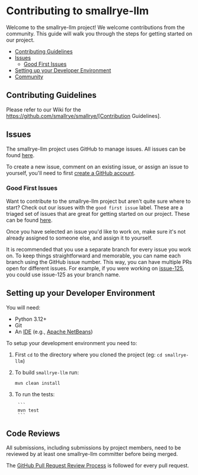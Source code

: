 Contributing to smallrye-llm
==================================

Welcome to the smallrye-llm project! We welcome contributions from the community. This guide will walk you through the steps for getting started on our project.

- [Contributing Guidelines](#contributing-guidelines)
- [Issues](#issues)
  - [Good First Issues](#good-first-issues)
- [Setting up your Developer Environment](#setting-up-your-developer-environment)
- [Community](#community)

## Contributing Guidelines

Please refer to our Wiki for the https://github.com/smallrye/smallrye/[Contribution Guidelines].


## Issues
The smallrye-llm project uses GitHub to manage issues. All issues can be found [here](https://github.com/smallrye/smallrye-llm/issues). 

To create a new issue, comment on an existing issue, or assign an issue to yourself, you'll need to first [create a GitHub account](https://github.com/).


### Good First Issues
Want to contribute to the smallrye-llm project but aren't quite sure where to start? Check out our issues with the `good first issue` label. These are a triaged set of issues that are great for getting started on our project. These can be found [here](https://github.com/smallrye/smallrye-llm/labels/good%20first%20issue). 

Once you have selected an issue you'd like to work on, make sure it's not already assigned to someone else, and assign it to yourself.

It is recommended that you use a separate branch for every issue you work on. To keep things straightforward and memorable, you can name each branch using the GitHub issue number. This way, you can have multiple PRs open for different issues. For example, if you were working on [issue-125](https://github.com/smallrye/smallrye-llm/issues/125), you could use issue-125 as your branch name.

## Setting up your Developer Environment
You will need:

* Python 3.12+
* Git
* An [IDE](https://en.wikipedia.org/wiki/Comparison_of_integrated_development_environments#Java)
(e.g., [Apache NetBeans](https://netbeans.apache.org/))

To setup your development environment you need to:

1. First `cd` to the directory where you cloned the project (eg: `cd smallrye-llm`)

2. To build `smallrye-llm` run:
    
    ```
    mvn clean install
    ```

3. To run the tests:   
        
        ```
        mvn test
        ```

## Code Reviews

All submissions, including submissions by project members, need to be reviewed by at least one smallrye-llm committer before being merged.

The [GitHub Pull Request Review Process](https://docs.github.com/en/pull-requests/collaborating-with-pull-requests/reviewing-changes-in-pull-requests/about-pull-request-reviews) is followed for every pull request.